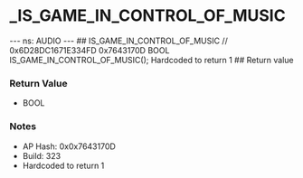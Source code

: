 # _IS_GAME_IN_CONTROL_OF_MUSIC

--- ns: AUDIO --- ## IS_GAME_IN_CONTROL_OF_MUSIC  // 0x6D28DC1671E334FD 0x7643170D BOOL IS_GAME_IN_CONTROL_OF_MUSIC();  Hardcoded to return 1  ## Return value

### Return Value
* BOOL

### Notes
* AP Hash: 0x0x7643170D
* Build: 323
* Hardcoded to return 1

